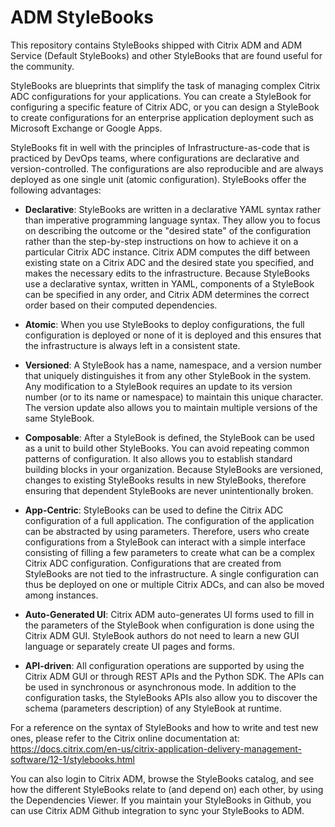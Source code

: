 # ADM StyleBooks


This repository contains StyleBooks shipped with Citrix ADM and ADM Service (Default StyleBooks) and other StyleBooks that are found useful for the community.

StyleBooks are blueprints that simplify the task of managing complex Citrix ADC configurations for your applications. You can create a StyleBook for configuring a specific feature of Citrix ADC, or you can design a StyleBook to create configurations for an enterprise application deployment such as Microsoft Exchange or Google Apps.

StyleBooks fit in well with the principles of Infrastructure-as-code that is practiced by DevOps teams, where configurations are declarative and version-controlled. The configurations are also reproducible and are always deployed as one single unit (atomic configuration). StyleBooks offer the following advantages: 

* **Declarative**: StyleBooks are written in a declarative YAML syntax rather than imperative programming language syntax. They allow you to focus on describing the outcome or the "desired state" of the configuration rather than the step-by-step instructions on how to achieve it on a particular Citrix ADC instance. Citrix ADM computes the diff between existing state on a Citrix ADC and the desired state you specified, and makes the necessary edits to the infrastructure. Because StyleBooks use a declarative syntax, written in YAML, components of a StyleBook can be specified in any order, and Citrix ADM determines the correct order based on their computed dependencies. 

* **Atomic**: When you use StyleBooks to deploy configurations, the full configuration is deployed or none of it is deployed and this ensures that the infrastructure is always left in a consistent state.

* **Versioned**: A StyleBook has a name, namespace, and a version number that uniquely distinguishes it from any other StyleBook in the system. Any modification to a StyleBook requires an update to its version number (or to its name or namespace) to maintain this unique character. The version update also allows you to maintain multiple versions of the same StyleBook.

* **Composable**: After a StyleBook is defined, the StyleBook can be used as a unit to build other StyleBooks. You can avoid repeating common patterns of configuration. It also allows you to establish standard building blocks in your organization. Because StyleBooks are versioned, changes to existing StyleBooks results in new StyleBooks, therefore ensuring that dependent StyleBooks are never unintentionally broken.

* **App-Centric**: StyleBooks can be used to define the Citrix ADC configuration of a full application. The configuration of the application can be abstracted by using parameters. Therefore, users who create configurations from a StyleBook can interact with a simple interface consisting of filling a few parameters to create what can be a complex Citrix ADC configuration. Configurations that are created from StyleBooks are not tied to the infrastructure. A single configuration can thus be deployed on one or multiple Citrix ADCs, and can also be moved among instances.

* **Auto-Generated UI**: Citrix ADM auto-generates UI forms used to fill in the parameters of the StyleBook when configuration is done using the Citrix ADM GUI. StyleBook authors do not need to learn a new GUI language or separately create UI pages and forms.

* **API-driven**: All configuration operations are supported by using the Citrix ADM GUI or through REST APIs and the Python SDK. The APIs can be used in synchronous or asynchronous mode. In addition to the configuration tasks, the StyleBooks APIs also allow you to discover the schema (parameters description) of any StyleBook at runtime.

For a reference on the syntax of StyleBooks and how to write and test new ones, please refer to the Citrix online documentation at: https://docs.citrix.com/en-us/citrix-application-delivery-management-software/12-1/stylebooks.html


You can also login to Citrix ADM, browse the StyleBooks catalog, and see how the different StyleBooks relate to (and depend on) each other, by using the Dependencies Viewer. If you maintain your StyleBooks in Github, you can use Citrix ADM Github integration to sync your StyleBooks to ADM.

